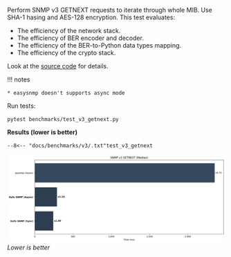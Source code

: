 Perform SNMP v3 GETNEXT requests to iterate through whole MIB.
Use SHA-1 hasing and AES-128 encryption. This test evaluates:

* The efficiency of the network stack.
* The efficiency of BER encoder and decoder.
* The efficiency of the BER-to-Python data types mapping.
* The efficiency of the crypto stack.

Look at the [source code][source] for details.

!!! notes

    * easysnmp doesn't supports async mode

Run tests:

```
pytest benchmarks/test_v3_getnext.py
```

**Results (lower is better)**

```
--8<-- "docs/benchmarks/v3/.txt"test_v3_getnext
```

![Median chart](getnext.png)
*Lower is better*

[source]: https://github.com/gufolabs/gufo_snmp/blob/master/benchmarks/test_v3_getnext.py